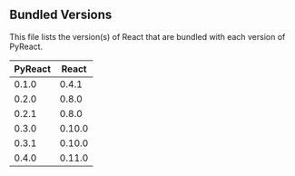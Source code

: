 ## Bundled Versions

This file lists the version(s) of React that are bundled with each version of PyReact.

| PyReact | React |
|---------|-------|
| 0.1.0   | 0.4.1 |
| 0.2.0   | 0.8.0 |
| 0.2.1   | 0.8.0 |
| 0.3.0   | 0.10.0|
| 0.3.1   | 0.10.0|
| 0.4.0   | 0.11.0|
